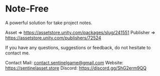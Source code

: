 # Note-Free
A powerful solution for take project notes.

Asset => https://assetstore.unity.com/packages/slug/241551
Publisher => https://assetstore.unity.com/publishers/72524


If you have any questions, suggestions or feedback, do not hesitate to contact me.

Contact 
Mail: contact.sentinelgame@gmail.com 
Website: https://sentinelasset.store
Discord: https://discord.gg/ShG2erm9QQ
